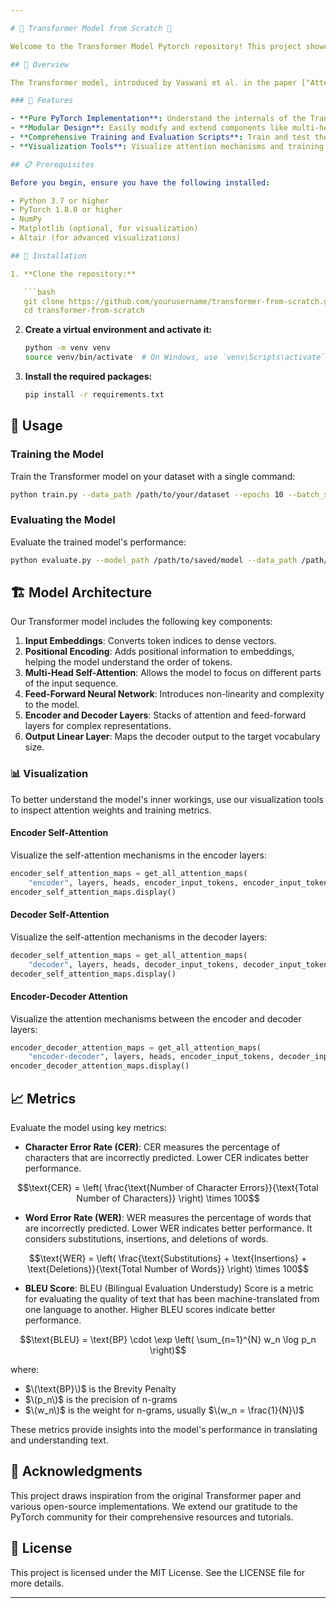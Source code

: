 ```yaml
---

# 🚀 Transformer Model from Scratch 🚀

Welcome to the Transformer Model Pytorch repository! This project showcases a custom implementation of the Transformer architecture using PyTorch. Dive into sequence-to-sequence learning with one of the most influential models in natural language processing.

## 🌟 Overview

The Transformer model, introduced by Vaswani et al. in the paper ["Attention is All You Need"](https://arxiv.org/abs/1706.03762), has set a new standard in NLP by eliminating the need for recurrent networks. It leverages self-attention mechanisms to achieve great performance in tasks such as translation, text generation, and more.

### 🎯 Features

- **Pure PyTorch Implementation**: Understand the internals of the Transformer model by examining every detail of its implementation.
- **Modular Design**: Easily modify and extend components like multi-head self-attention, positional encoding, and more.
- **Comprehensive Training and Evaluation Scripts**: Train and test the model on your custom datasets with minimal setup.
- **Visualization Tools**: Visualize attention mechanisms and training progress.

## 📋 Prerequisites

Before you begin, ensure you have the following installed:

- Python 3.7 or higher
- PyTorch 1.8.0 or higher
- NumPy
- Matplotlib (optional, for visualization)
- Altair (for advanced visualizations)

## 🔧 Installation

1. **Clone the repository:**

   ```bash
   git clone https://github.com/yourusername/transformer-from-scratch.git
   cd transformer-from-scratch
   ```

2. **Create a virtual environment and activate it:**

   ```bash
   python -m venv venv
   source venv/bin/activate  # On Windows, use `venv\Scripts\activate`
   ```

3. **Install the required packages:**

   ```bash
   pip install -r requirements.txt
   ```

## 🚀 Usage

### Training the Model

Train the Transformer model on your dataset with a single command:

```bash
python train.py --data_path /path/to/your/dataset --epochs 10 --batch_size 32 --learning_rate 0.0001
```

### Evaluating the Model

Evaluate the trained model's performance:

```bash
python evaluate.py --model_path /path/to/saved/model --data_path /path/to/your/dataset
```

## 🏗️ Model Architecture

Our Transformer model includes the following key components:

1. **Input Embeddings**: Converts token indices to dense vectors.
2. **Positional Encoding**: Adds positional information to embeddings, helping the model understand the order of tokens.
3. **Multi-Head Self-Attention**: Allows the model to focus on different parts of the input sequence.
4. **Feed-Forward Neural Network**: Introduces non-linearity and complexity to the model.
5. **Encoder and Decoder Layers**: Stacks of attention and feed-forward layers for complex representations.
6. **Output Linear Layer**: Maps the decoder output to the target vocabulary size.

### 📊 Visualization

To better understand the model's inner workings, use our visualization tools to inspect attention weights and training metrics.

#### Encoder Self-Attention

Visualize the self-attention mechanisms in the encoder layers:

```python
encoder_self_attention_maps = get_all_attention_maps(
    "encoder", layers, heads, encoder_input_tokens, encoder_input_tokens, min(20, sentence_len))
encoder_self_attention_maps.display()
```

#### Decoder Self-Attention

Visualize the self-attention mechanisms in the decoder layers:

```python
decoder_self_attention_maps = get_all_attention_maps(
    "decoder", layers, heads, decoder_input_tokens, decoder_input_tokens, min(20, sentence_len))
decoder_self_attention_maps.display()
```

#### Encoder-Decoder Attention

Visualize the attention mechanisms between the encoder and decoder layers:

```python
encoder_decoder_attention_maps = get_all_attention_maps(
    "encoder-decoder", layers, heads, encoder_input_tokens, decoder_input_tokens, min(20, sentence_len))
encoder_decoder_attention_maps.display()
```

## 📈 Metrics

Evaluate the model using key metrics:

- **Character Error Rate (CER)**: 
CER measures the percentage of characters that are incorrectly predicted. Lower CER indicates better performance.

```math
\text{CER} = \left( \frac{\text{Number of Character Errors}}{\text{Total Number of Characters}} \right) \times 100
```

- **Word Error Rate (WER)**: 
WER measures the percentage of words that are incorrectly predicted. Lower WER indicates better performance. It considers substitutions, insertions, and deletions of words.

```math
\text{WER} = \left( \frac{\text{Substitutions} + \text{Insertions} + \text{Deletions}}{\text{Total Number of Words}} \right) \times 100
```

- **BLEU Score**: 
BLEU (Bilingual Evaluation Understudy) Score is a metric for evaluating the quality of text that has been machine-translated from one language to another. Higher BLEU scores indicate better performance.

```math
\text{BLEU} = \text{BP} \cdot \exp \left( \sum_{n=1}^{N} w_n \log p_n \right)
```
where:
- $\(\text{BP}\)$ is the Brevity Penalty
- $\(p_n\)$ is the precision of n-grams
- $\(w_n\)$ is the weight for n-grams, usually $\(w_n = \frac{1}{N}\)$

These metrics provide insights into the model's performance in translating and understanding text.

## 🙏 Acknowledgments

This project draws inspiration from the original Transformer paper and various open-source implementations. We extend our gratitude to the PyTorch community for their comprehensive resources and tutorials.

## 📜 License

This project is licensed under the MIT License. See the LICENSE file for more details.

---
```

